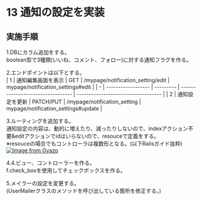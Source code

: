 # 13 通知の設定を実装  
## 実施手順  
1.DBにカラム追加をする。  
boolean型で3種類(いいね、コメント、フォロー)に対する通知フラグを作る。  

2.エンドポイントは以下とする。  
| 1 | 通知編集画面を表示 | GET       | /mypage/notification_setting/edit | mypage/notification_settings#edit   |
| - | ------------------ | --------- | --------------------------------- | ----------------------------------- |
| 2 | 通知設定を更新     | PATCH/PUT | /mypage/notification_setting      | mypage/notification_settings#update |

3.ルーティングを追加する。  
通知設定の内容は、動的に増えたり、減ったりしないので、indexアクション不要&editアクションでidはいらないので、resouceで定義をする。  
※resouceの場合でもコントローラは複数形となる。(以下Railsガイド抜粋)  
[![Image from Gyazo](https://i.gyazo.com/c76b9c21d1067f1dc9c506f4e5496f44.png)](https://gyazo.com/c76b9c21d1067f1dc9c506f4e5496f44)

4.4.ビュー、コントローラーを作る。  
f.check_boxを使用してチェックボックスを作る。  

5.メイラーの設定を変更する。  
(UserMailerクラスのメソッドを呼び出している箇所を修正する。)